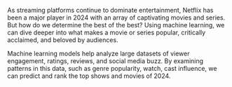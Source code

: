 As streaming platforms continue to dominate entertainment, Netflix has been a major player in 2024 with an array of captivating movies and series. But how do we determine the best of the best? Using machine learning, we can dive deeper into what makes a movie or series popular, critically acclaimed, and beloved by audiences.

Machine learning models help analyze large datasets of viewer engagement, ratings, reviews, and social media buzz. By examining patterns in this data, such as genre popularity, watch, cast influence, we can predict and rank the top shows and movies of 2024.
